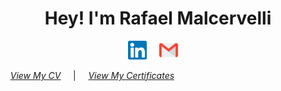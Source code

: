 # <h1 align="center"> Hey! I'm Rafael Malcervelli </h1>

<p align="center">
<a href="https://in.linkedin.com/in/chandan-reddy-k"><img src="https://github.com/chandan-reddy-k/chandan-reddy-k/blob/master/assets/linkedin.svg" width="30px" alt="LinkedIn"></a> &nbsp; &nbsp;
<a href="mailto:chandu25.srm@gmail.com"><img src="https://github.com/chandan-reddy-k/chandan-reddy-k/blob/master/assets/gmail.svg" width="30px" alt="mail"></a> &nbsp; &nbsp;
</p>

&nbsp; &nbsp; *[View My CV](https://drive.google.com/file/d/1HhaTsjtubDcWznSi7cNt_ZhNiBHsssEB/view?usp=sharing)*
&nbsp; &nbsp; |  &nbsp; &nbsp; *[View My Certificates](https://github.com/MalcerOne/MalcerOne/tree/master/Certificates)*
<br />
